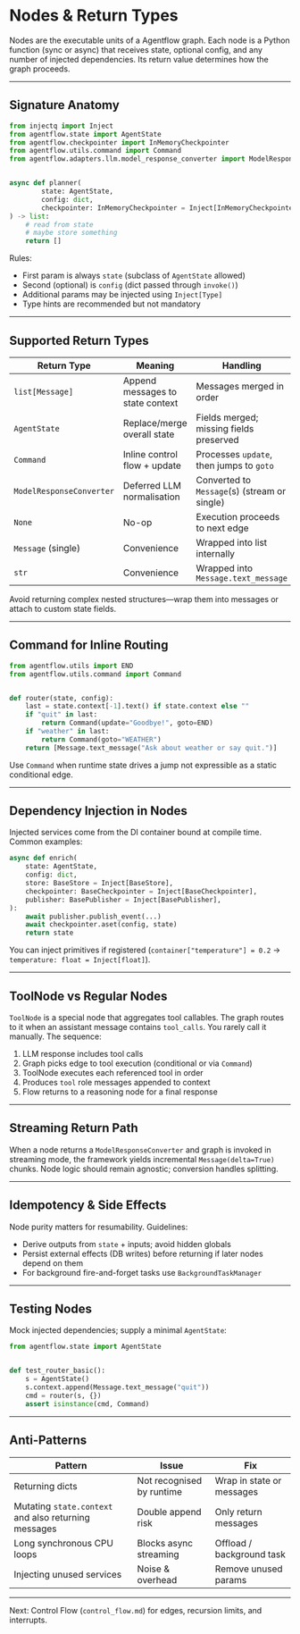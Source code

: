 # Nodes & Return Types

Nodes are the executable units of a Agentflow graph. Each node is a Python function (sync or async) that receives
state, optional config, and any number of injected dependencies. Its return value determines how the graph proceeds.

---

## Signature Anatomy

```python
from injectq import Inject
from agentflow.state import AgentState
from agentflow.checkpointer import InMemoryCheckpointer
from agentflow.utils.command import Command
from agentflow.adapters.llm.model_response_converter import ModelResponseConverter


async def planner(
        state: AgentState,
        config: dict,
        checkpointer: InMemoryCheckpointer = Inject[InMemoryCheckpointer],
) -> list:
    # read from state
    # maybe store something
    return []
```

Rules:

- First param is always `state` (subclass of `AgentState` allowed)
- Second (optional) is `config` (dict passed through `invoke()`)
- Additional params may be injected using `Inject[Type]`
- Type hints are recommended but not mandatory

---

## Supported Return Types

| Return Type | Meaning | Handling |
|-------------|---------|----------|
| `list[Message]` | Append messages to state context | Messages merged in order |
| `AgentState` | Replace/merge overall state | Fields merged; missing fields preserved |
| `Command` | Inline control flow + update | Processes `update`, then jumps to `goto` |
| `ModelResponseConverter` | Deferred LLM normalisation | Converted to `Message`(s) (stream or single) |
| `None` | No-op | Execution proceeds to next edge |
| `Message` (single) | Convenience | Wrapped into list internally |
| `str` | Convenience | Wrapped into `Message.text_message` |

Avoid returning complex nested structures—wrap them into messages or attach to custom state fields.

---

## Command for Inline Routing

```python
from agentflow.utils import END
from agentflow.utils.command import Command


def router(state, config):
    last = state.context[-1].text() if state.context else ""
    if "quit" in last:
        return Command(update="Goodbye!", goto=END)
    if "weather" in last:
        return Command(goto="WEATHER")
    return [Message.text_message("Ask about weather or say quit.")]
```

Use `Command` when runtime state drives a jump not expressible as a static conditional edge.

---

## Dependency Injection in Nodes

Injected services come from the DI container bound at compile time. Common examples:

```python
async def enrich(
    state: AgentState,
    config: dict,
    store: BaseStore = Inject[BaseStore],
    checkpointer: BaseCheckpointer = Inject[BaseCheckpointer],
    publisher: BasePublisher = Inject[BasePublisher],
):
    await publisher.publish_event(...)
    await checkpointer.aset(config, state)
    return state
```

You can inject primitives if registered (`container["temperature"] = 0.2` → `temperature: float = Inject[float]`).

---

## ToolNode vs Regular Nodes

`ToolNode` is a special node that aggregates tool callables. The graph routes to it when an assistant message contains
`tool_calls`. You rarely call it manually. The sequence:

1. LLM response includes tool calls
2. Graph picks edge to tool execution (conditional or via `Command`)
3. ToolNode executes each referenced tool in order
4. Produces `tool` role messages appended to context
5. Flow returns to a reasoning node for a final response

---

## Streaming Return Path

When a node returns a `ModelResponseConverter` and graph is invoked in streaming mode, the framework yields incremental
`Message(delta=True)` chunks. Node logic should remain agnostic; conversion handles splitting.

---

## Idempotency & Side Effects

Node purity matters for resumability. Guidelines:

- Derive outputs from `state` + inputs; avoid hidden globals
- Persist external effects (DB writes) before returning if later nodes depend on them
- For background fire-and-forget tasks use `BackgroundTaskManager`

---

## Testing Nodes

Mock injected dependencies; supply a minimal `AgentState`:

```python
from agentflow.state import AgentState


def test_router_basic():
    s = AgentState()
    s.context.append(Message.text_message("quit"))
    cmd = router(s, {})
    assert isinstance(cmd, Command)
```

---

## Anti-Patterns

| Pattern | Issue | Fix |
|---------|-------|-----|
| Returning dicts | Not recognised by runtime | Wrap in state or messages |
| Mutating `state.context` and also returning messages | Double append risk | Only return messages |
| Long synchronous CPU loops | Blocks async streaming | Offload / background task |
| Injecting unused services | Noise & overhead | Remove unused params |

---

Next: Control Flow (`control_flow.md`) for edges, recursion limits, and interrupts.
